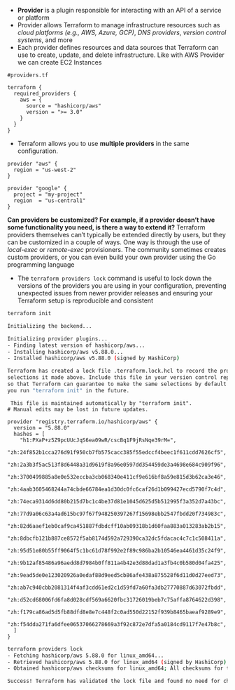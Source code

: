 - **Provider** is a plugin responsible for interacting with an API of a service or platform
- Provider allows Terraform to manage infrastructure resources such as *cloud platforms (e.g., AWS, Azure, GCP)*, *DNS providers*, *version control systems*, and more
- Each provider defines resources and data sources that Terraform can use to create, update, and delete infrastructure. Like with AWS Provider we can create EC2 Instances

```hcl
#providers.tf

terraform {
  required_providers {
    aws = {
      source = "hashicorp/aws"
      version = ">= 3.0"
    }
  }
}
```

- Terraform allows you to use **multiple providers** in the same configuration.
```hcl
provider "aws" {
  region = "us-west-2"
}

provider "google" {
  project = "my-project"
  region  = "us-central1"
}
```

**Can providers be customized? For example, if a provider doesn’t have some functionality you need, is there a way to extend it?**
Terraform providers themselves can’t typically be extended directly by users, but they can be customized in a couple of ways. One way is through the use of *local-exec* or *remote-exec* provisioners. The community sometimes creates custom providers, or you can even build your own provider using the Go programming language

- The `terraform providers lock` command is useful to lock down the versions of the providers you are using in your configuration, preventing unexpected issues from newer provider releases and ensuring your Terraform setup is reproducible and consistent

```bash
terraform init

Initializing the backend...

Initializing provider plugins...
- Finding latest version of hashicorp/aws...
- Installing hashicorp/aws v5.88.0...
- Installed hashicorp/aws v5.88.0 (signed by HashiCorp)

Terraform has created a lock file .terraform.lock.hcl to record the provider
selections it made above. Include this file in your version control repository
so that Terraform can guarantee to make the same selections by default when
you run "terraform init" in the future.
```

```hcl
 This file is maintained automatically by "terraform init".
# Manual edits may be lost in future updates.

provider "registry.terraform.io/hashicorp/aws" {
  version = "5.88.0"
  hashes = [
    "h1:PXaP+z5Z9pcUUcJqS6ea09wR/cscBq1F9jRsNqe39rM=",
    "zh:24f852b1cca276d91f950cb7fb575cacc385f55edccf4beec1f611cdd7626cf5",
    "zh:2a3b3f5ac513f8d6448a31d9619f8a96e0597dd354459de3a4698e684c909f96",
    "zh:3700499885a8e0e532eccba3cb068340e411cf9e616bf8a59e815d3b62ca3e46",
    "zh:4aab3605468244a74cbde66784ea1d30dc0fc6caf26d1b099427ecd5790f7c4d",
    "zh:74eca9314d6dd80b215d7bc1c4be37d81e1045d625d5b512995f3a352d7a43bc",
    "zh:77d9a06c63a4ad615bc97f67f948250397267f15698ebb2547fbdd20f734983c",
    "zh:82d6aaef1eb0caf9ca451887fdbdcff10ab09318b1d60faa883a013283ab2b15",
    "zh:8dbcfb121b887ce8572f5ab8174d592a729390ca32dc5fdacac4c7c1c508411a",
    "zh:95d51e80b55ff9064f5c1bc61d78f992e2f89c986ba2b10546ea4461d35c24f9",
    "zh:9b12af85486a96aedd8d7984b0ff811a4b42e3d88dad1a3fb4c0b580d04fa425",
    "zh:9ead5de0e123020926a0edaf88d9eed5cb86afe438a875528f6d11d0d27eed73",
    "zh:ab7c940cbb2081314f4af3cdd61ed2c1d59fd7a60fa3db27770887d63072fbdd",
    "zh:d52cd68006fd6fa8d028cdf569a6620fbc31726019beb7c75affa8764622d398",
    "zh:f179ca86ad5d5fb88dfd8e8e7c448f2c0ad550d22152f939b8465baeaf9289e9",
    "zh:f54dda271fa6dfee06537066278669a3f92c872e7dfa5a0184cd9117f7e47b8c",
  ]
}
```

```bash
terraform providers lock
- Fetching hashicorp/aws 5.88.0 for linux_amd64...
- Retrieved hashicorp/aws 5.88.0 for linux_amd64 (signed by HashiCorp)
- Obtained hashicorp/aws checksums for linux_amd64; All checksums for this platform were already tracked in the lock file

Success! Terraform has validated the lock file and found no need for changes.
```
